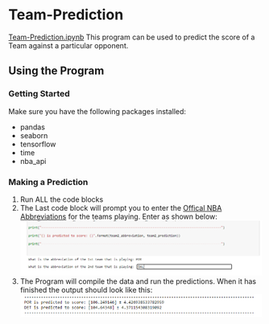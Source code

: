 # Team-Prediction
[Team-Prediction.ipynb](https://github.com/RohanPankaj/NBA-Prediction/blob/dev/Team-Prediction.ipynb)
This program can be used to predict the score of a Team against a particular opponent. 

## Using the Program
### Getting Started 
Make sure you have the following packages installed:
* pandas
* seaborn
* tensorflow
* time
* nba_api

### Making a Prediction

1. Run ALL the code blocks
2. The Last code block will prompt you to enter the [Offical NBA Abbreviations](https://en.wikipedia.org/wiki/Wikipedia:WikiProject_National_Basketball_Association/National_Basketball_Association_team_abbreviations) for the teams playing. Enter as shown below: ![Step 2 Image](https://github.com/RohanPankaj/NBA-Prediction/blob/master/docs/Images/Step%202%20image%20for%20Team-Prediction.ipynb%20documentation.PNG)
3. The Program will compile the data and run the predictions. When it has finished the output should look like this:
![Step 3 Image](https://github.com/RohanPankaj/NBA-Prediction/blob/master/docs/Images/Step%203%20image%20for%20Team-Prediction.ipynb)
